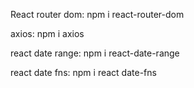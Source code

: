 React router dom: npm i react-router-dom

axios: npm i axios

react date range: npm i react-date-range

react date fns: npm i react date-fns